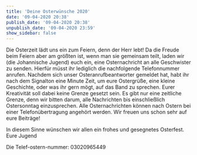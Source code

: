 ```yaml
---
title: 'Deine Osterwünsche 2020'
date: '09-04-2020 20:38'
publish_date: '09-04-2020 20:38'
unpublish_date: '09-04-2020 23:59'
show_sidebar: false
---
```


Die Osterzeit lädt uns ein zum Feiern, denn der Herr lebt! Da die Freude beim Feiern aber am größten ist, wenn man sie gemeinsam teilt, laden wir (die Johannische Jugend) euch ein, eine Osternachricht an alle Geschwister zu senden. Hierfür müsst ihr lediglich die nachfolgende Telefonnummer anrufen. Nachdem sich unser Osteranrufbeantworter gemeldet hat, habt ihr nach dem Signalton eine Minute Zeit, um eure Ostergrüße, eine kleine Geschichte, oder was ihr gern mögt, auf das Band zu sprechen. Eurer Kreativität soll dabei keine Grenze gesetzt sein. Es gibt nur eine zeitliche Grenze, denn wir bitten darum, alle Nachrichten bis einschließlich Ostersonntag einzusprechen. Alle Osternachrichten können nach Ostern bei einer Telefonübertragung angehört werden. Wir freuen uns schon sehr auf eure Beiträge!

In diesem Sinne wünschen wir allen ein frohes und gesegnetes Osterfest.
Eure Jugend

Die Telef-ostern-nummer: 03020965449